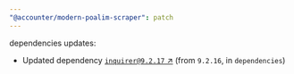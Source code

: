 ```yaml
---
"@accounter/modern-poalim-scraper": patch
---
```

dependencies updates:
  - Updated dependency [`inquirer@9.2.17` ↗︎](https://www.npmjs.com/package/inquirer/v/9.2.17) (from `9.2.16`, in `dependencies`)
